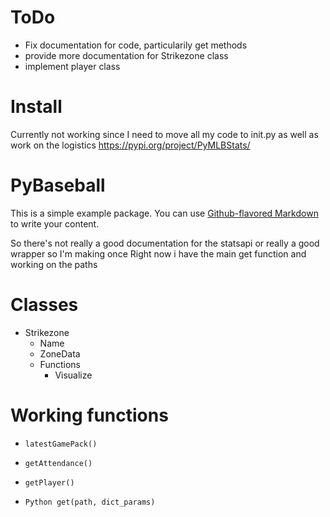 # ToDo
* Fix documentation for code, particularily get methods 
* provide more documentation for Strikezone class
* implement player class

# Install
Currently not working since I need to move all my code to init.py as well as work on the logistics
https://pypi.org/project/PyMLBStats/

# PyBaseball

This is a simple example package. You can use
[Github-flavored Markdown](https://guides.github.com/features/mastering-markdown/)
to write your content.

So there's not really a good documentation for the statsapi or really a good wrapper so I'm making once
Right now i have the main get function and working on the paths

# Classes
* Strikezone 
  * Name
  * ZoneData
  * Functions
    * Visualize

# Working functions

* `latestGamePack()`

* `getAttendance()`

* `getPlayer()`

* `Python get(path, dict_params)`
 
